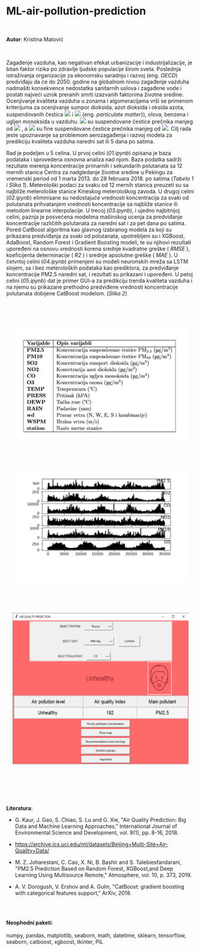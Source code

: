 # ML-air-pollution-prediction

 <br /> 



**Autor**: Kristina Matović

 <br /> 


Zagađenje vazduha, kao negativan efekat urbanizacije i industrijalizacije, je bitan faktor rizika po zdravlje ljudske populacije širom sveta. Poslednja istraživanja organizacije za ekonomsku saradnju i razvoj (eng. *OECD*) predviđaju da će do 2050. godine na globalnom nivou zagađenje vazduha nadmašiti konsekvence nedostatka sanitarnih uslova i zagađene vode i postati najveći uzrok preranih smrti izazvanih faktorima životne sredine. Ocenjivanje kvaliteta vazduha u zonama i algomeracijama vrši se primenom kriterijuma za ocenjivanje sumpor dioksida, azot dioksida i oksida azota, suspendovanih čestica <img src="https://render.githubusercontent.com/render/math?math=PM_{2.5}"> i <img src="https://render.githubusercontent.com/render/math?math=PM_{10}"> (eng. *particulate matter*}), olova, benzena i ugljen monoksida u vazduhu. <img src="https://render.githubusercontent.com/render/math?math=PM_{10}"> su suspendovane čestice prečnika manjeg od <img src="https://render.githubusercontent.com/render/math?math=10 \mu g"> , a  <img src="https://render.githubusercontent.com/render/math?math=PM_{2.5}">  su fine suspendovane čestice prečnika manjeg od <img src="https://render.githubusercontent.com/render/math?math=2.5 \mu g">. Cilj rada jeste upoznavanje sa problemom aerozagađenja i razvoj modela za predikciju kvaliteta vazduha naredni sat ili 5 dana po satima.




Rad je podeljen u 5 celina. U prvoj celini (*01.ipynb*) opisana je baza podataka i sprovedena osnovna analiza nad njom. Baza podatka sadrži rezultate merenja koncentracije primarnih i sekundarih polutanata sa 12 mernih stanica Centra za nadgledanje životne sredine u Pekingu za vremenski period od 1 marta 2013. do 28 februara 2018. po satima (*Tabela 1 i Slika 1*). Meterološki podaci za svaku od 12 mernih stanica preuzeti su sa najbliže meterološke stanice Kineskog meterološkog zavoda. U drugoj celini (*02.ipynb*) eliminisane su nedostajuće vrednosti koncentracija za svaki od polutanata prihvatanjem vrednosti koncentracije sa najbliže stanice ili metodom linearne interpolacije. U trecoj (*03.ipynb*), i ujedno najbitnijoj celini, paznja je posvećena modelima mašinskog ucenja za predviđanje koncentracije različitih polutanata za naredni sat i za pet dana po satima. Pored CatBoost algoritma kao glavnog izabranog modela za koji su prikazana predviđanja za svaki od polutanata, upotrebljeni su i XGBoost, AdaBoost, Random Forest i Gradient Boosting modeli, te su njihovi rezultati upoređeni na osnovu vrednosti korena srednje kvadratne greške ( *RMSE* ), koeficijenta determinacije ( *R2* ) i srednje apsolutne greške ( *MAE* ). U četvrtoj celini (*04.ipynb*) primenjeni su modeli neuronskih mreža sa LSTM slojem, sa i bez meteroloških podataka kao prediktora, za predviđanje koncentracije PM2.5 naredni sat, i rezultati su prikazani i upoređeni. U petoj celini (*05.ipynb*) dat je primer GUI-a za predikciju trenda kvaliteta vazduha i na njemu su prikazane prethodno predviđene vrednosti koncentracije polutanata dobijene CatBoost modelom. (*Slika 2*)


 <br /> 
 <br /> 
 <br /> 
<p align="center">
  <img width="460" height="300" src="images/data.png">
</p>

 <br /> 
 <br /> 
 <br /> 
<p align="center">
  <img width="460" height="300" src="images/series.png">
</p>

 <br /> 
 <br /> 
 <br /> 
<p align="center">
  <img width="470" height="430" src="images/gui_demo_.png">
</p>

 <br /> 
 <br /> 
 <br /> 

**Literatura**:
 <br /> 
* G. Kaur, J. Gao, S. Chiao, S. Lu and G. Xie, "Air Quality Prediction: Big Data and Machine Learning Approaches," International Journal of Environmental Science and Development, vol. 9(1), pp. 8-16, 2018.

* https://archive.ics.uci.edu/ml/datasets/Beijing+Multi-Site+Air-Quality+Data/ 

*  M. Z. Joharestani, C. Cao, X. Ni, B. Bashir and S. Talebiesfandarani, "PM2.5 Prediction Based on Random Forest, XGBoost,and Deep Learning Using Multisource Remote," Atmosphere, vol. 10, p. 373, 2019.

* A. V. Dorogush, V. Ershov and A. Gulin, "CatBoost: gradient boosting with categorical features support," ArXiv, 2018. 

 <br /> 
 <br />
 
**Neophodni paketi**:
 <br /> 
 <br /> 
numpy, pandas, matplotlib, seaborn, math, datetime, sklearn, tensorflow, seaborn, catboost, xgboost, tkinter, PIL 

